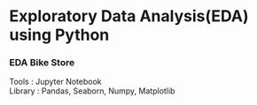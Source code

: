 # Exploratory Data Analysis(EDA) using Python


<h3>EDA Bike Store</h3>

Tools   : Jupyter Notebook <br>
Library : Pandas, Seaborn, Numpy, Matplotlib <br>

